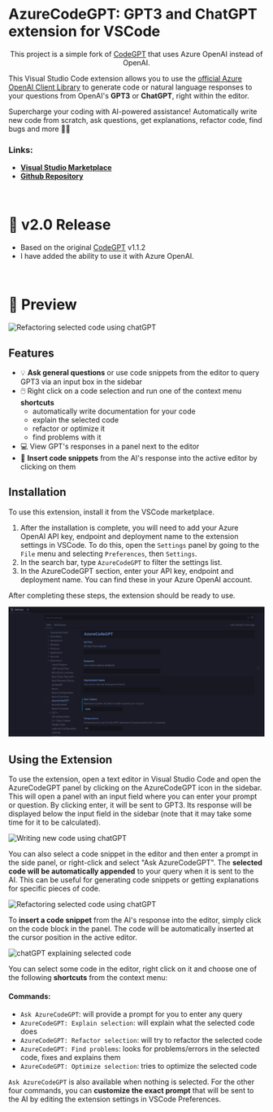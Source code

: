 # AzureCodeGPT: GPT3 and ChatGPT extension for VSCode

<p align="center">
This project is a simple fork of <a href="https://github.com/timkmecl/codegpt">CodeGPT</a> that uses Azure OpenAI instead of OpenAI.
</p>

This Visual Studio Code extension allows you to use the [official Azure OpenAI Client Library](https://learn.microsoft.com/en-us/javascript/api/overview/azure/openai-readme?view=azure-node-preview) to generate code or natural language responses to your questions from OpenAI's **GPT3** or **ChatGPT**, right within the editor.

Supercharge your coding with AI-powered assistance! Automatically write new code from scratch, ask questions, get explanations, refactor code, find bugs and more 🚀✨ 


### Links:

- **[Visual Studio Marketplace](https://marketplace.visualstudio.com/items?itemName=jeremysemel.azurecodegpt)**
- **[Github Repository](https://github.com/ThePush/azurecodegpt)**

<br>

# 📢 v2.0 Release

-   Based on the original <a href="https://marketplace.visualstudio.com/items?itemName=timkmecl.codegpt3">CodeGPT</a> v1.1.2
-   I have added the ability to use it with Azure OpenAI.

&nbsp;

# 🌟 Preview
<img src="examples/main.png" alt="Refactoring selected code using chatGPT"/>

## Features
- 💡 **Ask general questions** or use code snippets from the editor to query GPT3 via an input box in the sidebar
- 🖱️ Right click on a code selection and run one of the context menu **shortcuts**
	- automatically write documentation for your code
	- explain the selected code
	- refactor or optimize it
	- find problems with it
- 💻 View GPT's responses in a panel next to the editor
- 📝 **Insert code snippets** from the AI's response into the active editor by clicking on them



## Installation

To use this extension, install it from the VSCode marketplace.

1. After the installation is complete, you will need to add your Azure OpenAI API key, endpoint and deployment name to the extension settings in VSCode. To do this, open the `Settings` panel by going to the `File` menu and selecting `Preferences`, then `Settings`.
2. In the search bar, type `AzureCodeGPT` to filter the settings list.
3. In the AzureCodeGPT section, enter your API key, endpoint and deployment name. You can find these in your Azure OpenAI account.

After completing these steps, the extension should be ready to use.

<img src="examples/userSettings.png" alt="User Settings"/>

## Using the Extension

To use the extension, open a text editor in Visual Studio Code and open the AzureCodeGPT panel by clicking on the AzureCodeGPT icon in the sidebar. This will open a panel with an input field where you can enter your prompt or question. By clicking enter, it will be sent to GPT3. Its response will be displayed below the input field in the sidebar (note that it may take some time for it to be calculated).

<img src="examples/create.png" alt="Writing new code using chatGPT" width="500"/>

You can also select a code snippet in the editor and then enter a prompt in the side panel, or right-click and select "Ask AzureCodeGPT". The **selected code will be automatically appended** to your query when it is sent to the AI. This can be useful for generating code snippets or getting explanations for specific pieces of code.

<img src="examples/explain.png" alt="Refactoring selected code using chatGPT"/>

To **insert a code snippet** from the AI's response into the editor, simply click on the code block in the panel. The code will be automatically inserted at the cursor position in the active editor.

<img src="examples/refactor.png" alt="chatGPT explaining selected code"/>

You can select some code in the editor, right click on it and choose one of the following **shortcuts** from the context menu:
#### Commands:
- `Ask AzureCodeGPT`: will provide a prompt for you to enter any query
- `AzureCodeGPT: Explain selection`: will explain what the selected code does
- `AzureCodeGPT: Refactor selection`: will try to refactor the selected code
- `AzureCodeGPT: Find problems`: looks for problems/errors in the selected code, fixes and explains them
- `AzureCodeGPT: Optimize selection`: tries to optimize the selected code

`Ask AzureCodeGPT` is also available when nothing is selected. For the other four commands, you can **customize the exact prompt** that will be sent to the AI by editing the extension settings in VSCode Preferences.

